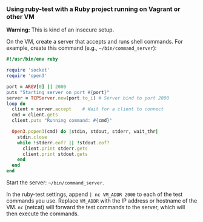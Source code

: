 ### Using ruby-test with a Ruby project running on Vagrant or other VM

**Warning:** This is kind of an insecure setup.

On the VM, create a server that accepts and runs shell commands. For
example, create this command (e.g., `~/bin/command_server`):

```ruby
#!/usr/bin/env ruby

require 'socket'
require 'open3'

port = ARGV[0] || 2000
puts "Starting server on port #{port}"
server = TCPServer.new(port.to_i) # Server bind to port 2000
loop do
  client = server.accept    # Wait for a client to connect
  cmd = client.gets
  client.puts "Running command: #{cmd}"

  Open3.popen3(cmd) do |stdin, stdout, stderr, wait_thr|
    stdin.close
    while !stderr.eof? || !stdout.eof?
      client.print stderr.gets
      client.print stdout.gets
    end
  end
end
```

Start the server: `~/bin/command_server`.

In the ruby-test settings, append `| nc VM_ADDR 2000` to each of the test
commands you use. Replace `VM_ADDR` with the IP address or hostname of the
VM. `nc` (netcat) will forward the test commands to the server, which will
then execute the commands.
